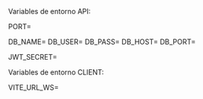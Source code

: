 Variables de entorno API:

PORT=

DB_NAME=
DB_USER=
DB_PASS=
DB_HOST=
DB_PORT=

JWT_SECRET=

Variables de entorno CLIENT:

VITE_URL_WS=